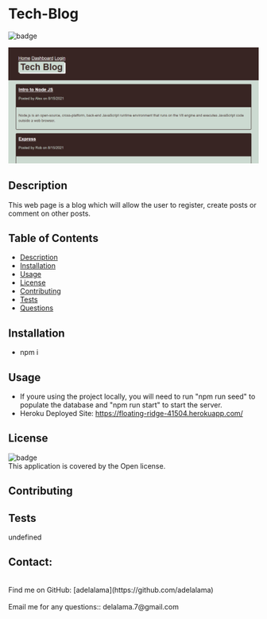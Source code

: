 
<h1>Tech-Blog </h1>
  
![badge](https://img.shields.io/badge/license-Open-brightgreen)<br />

![sh1](/assets/sh1.png)

## Description
This web page is a blog which will allow the user to register, create posts or comment on other posts.
## Table of Contents
- [Description](#description)
- [Installation](#installation)
- [Usage](#usage)
- [License](#license)
- [Contributing](#contributing)
- [Tests](#tests)
- [Questions](#questions)
## Installation
* npm i
## Usage
* If youre using the project locally, you will need to run "npm run seed" to populate the database and "npm run start" to start the server. 
* Heroku Deployed Site: https://floating-ridge-41504.herokuapp.com/
## License
![badge](https://img.shields.io/badge/license-Open-brightgreen)
<br />
This application is covered by the Open license. 
## Contributing

## Tests
undefined
## Contact:
<br />
Find me on GitHub: [adelalama](https://github.com/adelalama)<br />
<br />
Email me for any questions:: delalama.7@gmail.com<br /><br />
    